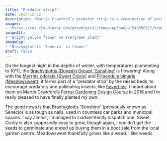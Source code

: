 ```yaml
---
title: "Predator strip!"
date: 2017-12-22
description: "Martin Crawford’s predator strip is a combination of perennial flowering plants to attract predatory and pollinating insects"
images: 
- "https://res.cloudinary.com/growdigital/image/upload/v1543958912/brachyglottis-38350635275.jpg"
imageAlt: 
- "Bright yellow flower on evergreen plant"
imageCap:
- "Brachyglottis 'Senecio' in flower"
draft: false
---
```


On the longest night in the depths of winter, with temperatures plummeting to 10°C, the [Brachyglottis (Dunedin Group) 'Sunshine'](http://ow.ly/u9rm30hrbpU) is flowering! Along with the [Myrrhis odorata (Sweet Cicely)](http://www.pfaf.org/user/plant.aspx?LatinName=Myrrhis+odorata) and [Filipendula ulmaria (Meadowsweet)](http://www.pfaf.org/user/Plant.aspx?LatinName=Filipendula+ulmaria), it forms part of a “predator strip” by the raised beds, to encourage predatory and pollinating insects, like [hoverflies](https://en.wikipedia.org/wiki/Hoverfly). I heard about them on Martin Crawford’s [Forest Gardening Design Course](https://www.agroforestry.co.uk/product/forest-gardening-food-forests-design-course/) in 2016 and I’m really pleased to have finally planted my own.

The good news is that Brachyglottis 'Sunshine' (previously known as Senecio) is as tough as nails, used in countless car parks and municipal spaces. I say almost, I managed to inadverntently dispatch one. Sweet Cicely is also supposedly easy to grow, though again, I couldn’t get the seeds to germinate and ended up buying them in a boot sale from the local garden centre. Meadowsweet thankfully grows like a weed. I like weeds.
